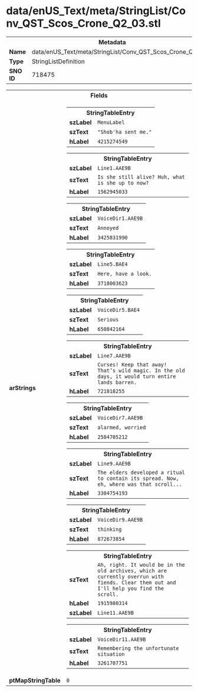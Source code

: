 <h1>data/enUS_Text/meta/StringList/Conv_QST_Scos_Crone_Q2_03.stl</h1><table><tr><th colspan="100%">Metadata</th></tr><tr><td><b>Name</b></td><td>data/enUS_Text/meta/StringList/Conv_QST_Scos_Crone_Q2_03.stl</td></tr><tr><td><b>Type</b></td><td>StringListDefinition</td></tr><tr><td><b>SNO ID</b></td><td>718475</td></tr></table>

<table><tr><th colspan="100%">Fields</th></tr><tr><td><b>arStrings</b></td><td><table><tr><th colspan="100%">StringTableEntry</th></tr><tr><td><b>szLabel</b></td><td><code>MenuLabel</code></td></tr><tr><td><b>szText</b></td><td><code>"Shob'ha sent me."</code></td></tr><tr><td><b>hLabel</b></td><td><code>4215274549</code></td></tr></table>


<table><tr><th colspan="100%">StringTableEntry</th></tr><tr><td><b>szLabel</b></td><td><code>Line1.AAE9B</code></td></tr><tr><td><b>szText</b></td><td><code>Is she still alive? Huh, what is she up to now?</code></td></tr><tr><td><b>hLabel</b></td><td><code>1562945033</code></td></tr></table>


<table><tr><th colspan="100%">StringTableEntry</th></tr><tr><td><b>szLabel</b></td><td><code>VoiceDir1.AAE9B</code></td></tr><tr><td><b>szText</b></td><td><code>Annoyed</code></td></tr><tr><td><b>hLabel</b></td><td><code>3425831990</code></td></tr></table>


<table><tr><th colspan="100%">StringTableEntry</th></tr><tr><td><b>szLabel</b></td><td><code>Line5.BAE4</code></td></tr><tr><td><b>szText</b></td><td><code>Here, have a look.</code></td></tr><tr><td><b>hLabel</b></td><td><code>3718003623</code></td></tr></table>


<table><tr><th colspan="100%">StringTableEntry</th></tr><tr><td><b>szLabel</b></td><td><code>VoiceDir5.BAE4</code></td></tr><tr><td><b>szText</b></td><td><code>Serious</code></td></tr><tr><td><b>hLabel</b></td><td><code>650842164</code></td></tr></table>


<table><tr><th colspan="100%">StringTableEntry</th></tr><tr><td><b>szLabel</b></td><td><code>Line7.AAE9B</code></td></tr><tr><td><b>szText</b></td><td><code>Curses! Keep that away! That’s wild magic. In the old days, it would turn entire lands barren.</code></td></tr><tr><td><b>hLabel</b></td><td><code>721818255</code></td></tr></table>


<table><tr><th colspan="100%">StringTableEntry</th></tr><tr><td><b>szLabel</b></td><td><code>VoiceDir7.AAE9B</code></td></tr><tr><td><b>szText</b></td><td><code>alarmed, worried</code></td></tr><tr><td><b>hLabel</b></td><td><code>2584705212</code></td></tr></table>


<table><tr><th colspan="100%">StringTableEntry</th></tr><tr><td><b>szLabel</b></td><td><code>Line9.AAE9B</code></td></tr><tr><td><b>szText</b></td><td><code>The elders developed a ritual to contain its spread. Now, eh, where was that scroll...</code></td></tr><tr><td><b>hLabel</b></td><td><code>3304754193</code></td></tr></table>


<table><tr><th colspan="100%">StringTableEntry</th></tr><tr><td><b>szLabel</b></td><td><code>VoiceDir9.AAE9B</code></td></tr><tr><td><b>szText</b></td><td><code>thinking</code></td></tr><tr><td><b>hLabel</b></td><td><code>872673854</code></td></tr></table>


<table><tr><th colspan="100%">StringTableEntry</th></tr><tr><td><b>szText</b></td><td><code>Ah, right. It would be in the old archives, which are currently overrun with fiends. Clear them out and I'll help you find the scroll.</code></td></tr><tr><td><b>hLabel</b></td><td><code>1915980314</code></td></tr><tr><td><b>szLabel</b></td><td><code>Line11.AAE9B</code></td></tr></table>


<table><tr><th colspan="100%">StringTableEntry</th></tr><tr><td><b>szLabel</b></td><td><code>VoiceDir11.AAE9B</code></td></tr><tr><td><b>szText</b></td><td><code>Remembering the unfortunate situation</code></td></tr><tr><td><b>hLabel</b></td><td><code>3261707751</code></td></tr></table>


</td></tr><tr><td><b>ptMapStringTable</b></td><td><code>0</code></td></tr></table>

